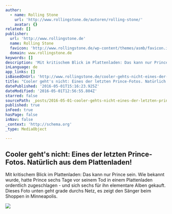 ```yaml
---
author:
  - name: Rolling Stone
    url: 'http://www.rollingstone.de/autoren/rolling-stone/'
    avatar: {}
related: []
publisher:
  url: 'http://www.rollingstone.de'
  name: Rolling Stone
  favicon: 'http://www.rollingstone.de/wp-content/themes/asmb/favicon.ico'
  domain: www.rollingstone.de
keywords: []
description: 'Mit kritischem Blick im Plattenladen: Das kann nur Prince sein. Wie bekannt wurde, hatte Prince sechs Tage vor seinem Tod in einem Plattenladen ordentlich zugeschlagen - und sich sechs für ihn elementare Alben gekauft. Dieses Foto unten geht grade durchs Netz, es zeigt den Sänger beim Shoppen in Minneapolis.'
inLanguage: de
app_links: []
isBasedOnUrl: 'http://www.rollingstone.de/cooler-gehts-nicht-eines-der-letzten-prince-fotos-natuerlich-aus-dem-plattenladen-1017863/'
title: "Cooler geht's nicht: Eines der letzten Prince-Fotos. Natürlich aus dem Plattenladen!"
datePublished: '2016-05-01T15:16:23.925Z'
dateModified: '2016-05-01T12:56:55.804Z'
starred: false
sourcePath: _posts/2016-05-01-cooler-gehts-nicht-eines-der-letzten-prince-fotos-naturli.md
published: true
inFeed: true
hasPage: false
inNav: false
_context: 'http://schema.org'
_type: MediaObject

---
```

<article style=""><h1>Cooler geht's nicht: Eines der letzten Prince-Fotos. Natürlich aus dem Plattenladen!</h1><p>Mit kritischem Blick im Plattenladen: Das kann nur Prince sein. Wie bekannt wurde, hatte Prince sechs Tage vor seinem Tod in einem Plattenladen ordentlich zugeschlagen - und sich sechs für ihn elementare Alben gekauft. Dieses Foto unten geht grade durchs Netz, es zeigt den Sänger beim Shoppen in Minneapolis.</p><img src="http://www.rollingstone.de/wp-content/uploads/2016/04/22/09/prince-10.jpg" /></article>